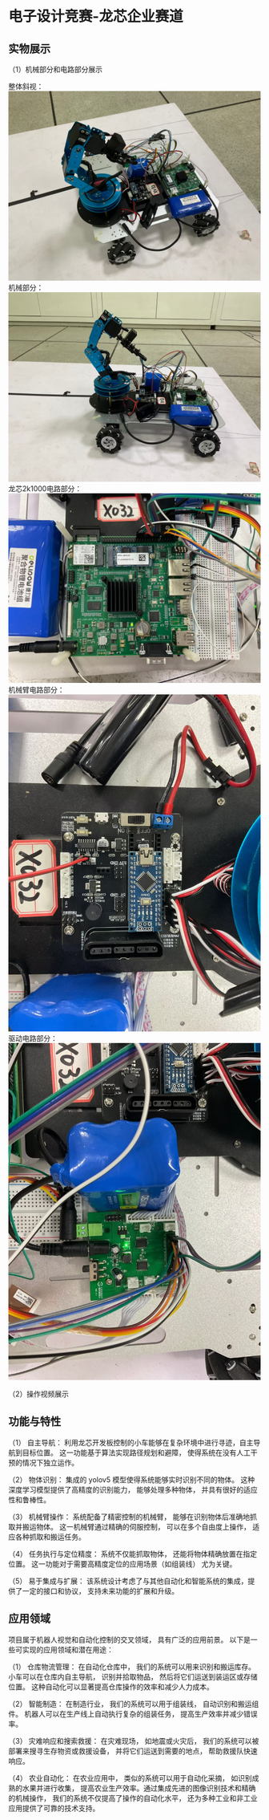 # 电子设计竞赛-龙芯企业赛道

## 实物展示

（1）机械部分和电路部分展示

整体斜视：
![整体斜视](images/整体斜视.jpg)
机械部分：
![机械部分](images/机械部分.jpg)
龙芯2k1000电路部分：
![龙芯2k1000电路部分](images/龙芯2k1000电路部分.jpg)
机械臂电路部分：
![机械臂电路部分](images/机械臂电路部分.jpg)
驱动电路部分：
![驱动电路部分](images/驱动电路部分.jpg)

（2）操作视频展示


## 功能与特性

（1） 自主导航： 利用龙芯开发板控制的小车能够在复杂环境中进行寻迹，自主导航到目标位置。 这一功能基于算法实现路径规划和避障， 使得系统在没有人工干预的情况下独立运作。

（2） 物体识别： 集成的 yolov5 模型使得系统能够实时识别不同的物体。 这种深度学习模型提供了高精度的识别能力， 能够处理多种物体， 并具有很好的适应性和鲁棒性。

（3） 机械臂操作： 系统配备了精密控制的机械臂， 能够在识别物体后准确地抓取并搬运物体。 这一机械臂通过精确的伺服控制， 可以在多个自由度上操作， 适应各种抓取和搬运任务。

（4） 任务执行与定位精度： 系统不仅能抓取物体， 还能将物体精确放置在指定位置。 这一功能对于需要高精度定位的应用场景（如组装线） 尤为关键。

（5） 易于集成与扩展： 该系统设计考虑了与其他自动化和智能系统的集成，提供了一定的接口和协议， 支持未来功能的扩展和升级。

## 应用领域
项目属于机器人视觉和自动化控制的交叉领域， 具有广泛的应用前景。 以下是一些可实现的应用领域和潜在用途：

（1） 仓库物流管理： 在自动化仓库中， 我们的系统可以用来识别和搬运库存。 小车可以在仓库内自主导航， 识别并拾取物品， 然后将它们运送到装运区或存储位置。 这种自动化可以显著提高仓库操作的效率和减少人力成本。

（2） 智能制造： 在制造行业， 我们的系统可以用于组装线， 自动识别和搬运组件。 机器人可以在生产线上自动执行复杂的组装任务， 提高生产效率并减少错误率。

（3） 灾难响应和搜索救援： 在灾难现场， 如地震或火灾后， 我们的系统可以被部署来搜寻生存物资或救援设备， 并将它们运送到需要的地点， 帮助救援队快速响应。

（4） 农业自动化： 在农业应用中， 类似的系统可以用于自动化采摘， 如识别成熟的水果并进行收集， 提高农业生产效率。通过集成先进的图像识别技术和精确的机械操作， 我们的系统不仅提高了操作的自动化水平， 还为多种工业和非工业应用提供了可靠的技术支持。
